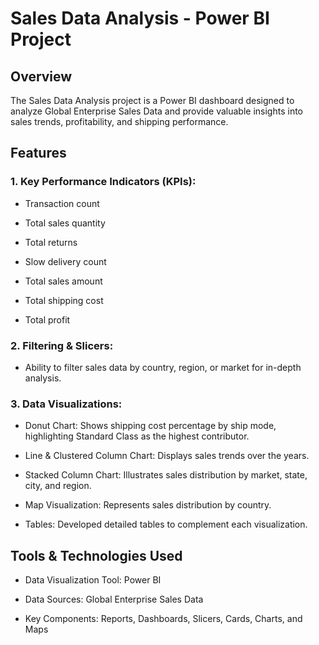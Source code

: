 # Sales Data Analysis - Power BI Project

## Overview

The Sales Data Analysis project is a Power BI dashboard designed to analyze Global Enterprise Sales Data and provide valuable insights into sales trends, profitability, and shipping performance.

## Features

### 1. Key Performance Indicators (KPIs):

* Transaction count

* Total sales quantity

* Total returns

* Slow delivery count

* Total sales amount

* Total shipping cost

* Total profit

### 2. Filtering & Slicers:

* Ability to filter sales data by country, region, or market for in-depth analysis.

### 3. Data Visualizations:

* Donut Chart: Shows shipping cost percentage by ship mode, highlighting Standard Class as the highest contributor.

* Line & Clustered Column Chart: Displays sales trends over the years.

* Stacked Column Chart: Illustrates sales distribution by market, state, city, and region.

* Map Visualization: Represents sales distribution by country.

* Tables: Developed detailed tables to complement each visualization.

## Tools & Technologies Used

* Data Visualization Tool: Power BI

* Data Sources: Global Enterprise Sales Data

* Key Components: Reports, Dashboards, Slicers, Cards, Charts, and Maps


